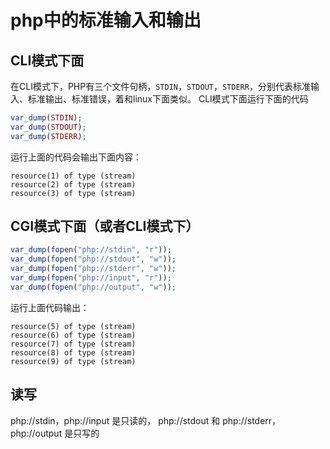 # php中的标准输入和输出
## CLI模式下面
在CLI模式下，PHP有三个文件句柄，`STDIN`，`STDOUT`，`STDERR`，分别代表标准输入、标准输出、标准错误，着和linux下面类似。
CLI模式下面运行下面的代码
```php
var_dump(STDIN);
var_dump(STDOUT);
var_dump(STDERR);
```
运行上面的代码会输出下面内容：
```
resource(1) of type (stream)
resource(2) of type (stream)
resource(3) of type (stream)
```

## CGI模式下面（或者CLI模式下）
```php
var_dump(fopen("php://stdin", "r"));
var_dump(fopen("php://stdout", "w"));
var_dump(fopen("php://stderr", "w"));
var_dump(fopen("php://input", "r"));
var_dump(fopen("php://output", "w"));
```
运行上面代码输出：
```
resource(5) of type (stream)
resource(6) of type (stream)
resource(7) of type (stream)
resource(8) of type (stream)
resource(9) of type (stream)
```

## 读写
php://stdin，php://input 是只读的， php://stdout 和 php://stderr，php://output 是只写的
